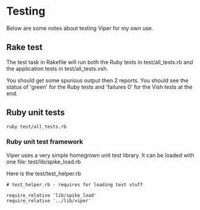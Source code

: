 # Testing

Below are some notes about testing Viper for my own use.

## Rake test

The test task in Rakefile will run both the Ruby tests
in test/all_tests.rb and the application tests in test/all_tests.vsh.

You should get some spurious output then 2 reports. You should see the status of 'green' for
the Ruby tests and 'failures 0' for the Vish tests at the end.

## Ruby unit tests

```
ruby test/all_tests.rb
```


### Ruby unit test framework

Viper uses a very simple homegrown unit test library.
It can be loaded with one file:  test/lib/spike_load.rb

Here is the test/test_helper.rb


```
# test_helper.rb - requires for loading test stuff

require_relative 'lib/spike_load'
require_relative '../lib/viper'
```


